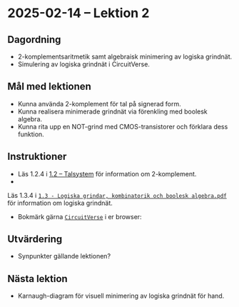 # 2025-02-14 – Lektion 2

## Dagordning
* 2-komplementsaritmetik samt algebraisk minimering av logiska grindnät.
* Simulering av logiska grindnät i CircuitVerse.

## Mål med lektionen
* Kunna använda 2-komplement för tal på signerad form.
* Kunna realisera minimerade grindnät via förenkling med boolesk algebra. 
* Kunna rita upp en NOT-grind med CMOS-transistorer och förklara dess funktion.

## Instruktioner
* Läs 1.2.4 i [1.2 – Talsystem](../../documents/1.2%20-%20Talsystem.pdf) för information om 2-komplement.
*
Läs 1.3.4 i [`1.3 - Logiska grindar, kombinatorik och boolesk algebra.pdf`](../../documents/1.3%20-%20Logiska%20grindar,%20kombinatorik%20och%20boolesk%20algebra.pdf) för information om logiska grindnät.

* Bokmärk gärna [`CircuitVerse`](https://circuitverse.org/) i er browser:

## Utvärdering
* Synpunkter gällande lektionen?

## Nästa lektion
* Karnaugh-diagram för visuell minimering av logiska grindnät för hand.

